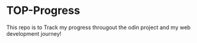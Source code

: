 # TOP-Progress
This repo is to Track my progress througout the odin project and 
my web development journey!